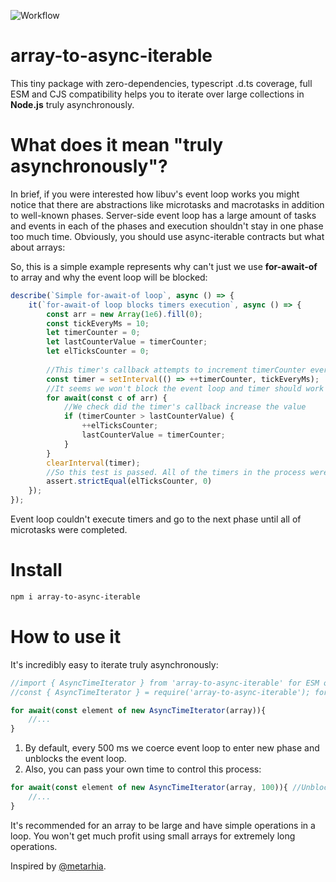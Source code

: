 ![Workflow](https://github.com/sergeyampo/array-to-async-iterable/actions/workflows/npm-publish.yml/badge.svg)

# array-to-async-iterable
This tiny package with zero-dependencies, typescript .d.ts coverage, full ESM and CJS compatibility helps you to iterate over large collections in **Node.js** truly asynchronously.

# What does it mean "truly asynchronously"?
In brief, if you were interested how libuv's event loop works you might notice that there are abstractions like microtasks and macrotasks in addition to well-known phases.
Server-side event loop has a large amount of tasks and events in each of the phases and execution shouldn't stay in one phase too much time. Obviously, you should use async-iterable contracts but what about arrays:

So, this is a simple example represents why can't just we use **for-await-of** to array and why the event loop will be blocked:
```js
describe(`Simple for-await-of loop`, async () => {
    it(`for-await-of loop blocks timers execution`, async () => {
        const arr = new Array(1e6).fill(0);
        const tickEveryMs = 10;
        let timerCounter = 0;
        let lastCounterValue = timerCounter;
        let elTicksCounter = 0;
        
        //This timer's callback attempts to increment timerCounter every 10ms. 
        const timer = setInterval(() => ++timerCounter, tickEveryMs);
        //It seems we won't block the event loop and timer should work
        for await(const c of arr) {
            //We check did the timer's callback increase the value
            if (timerCounter > lastCounterValue) {
                ++elTicksCounter;
                lastCounterValue = timerCounter;
            }
        }
        clearInterval(timer);
        //So this test is passed. All of the timers in the process were blocked during the iteration. 
        assert.strictEqual(elTicksCounter, 0)
    });
});
```
Event loop couldn't execute timers and go to the next phase until all of microtasks were completed. 

# Install
```bash
npm i array-to-async-iterable
```

# How to use it
It's incredibly easy to iterate truly asynchronously:
```js
//import { AsyncTimeIterator } from 'array-to-async-iterable' for ESM or
//const { AsyncTimeIterator } = require('array-to-async-iterable'); for CJS

for await(const element of new AsyncTimeIterator(array)){
    //...
}
```
1. By default, every 500 ms we coerce event loop to enter new phase and unblocks the event loop.
2. Also, you can pass your own time to control this process:
```js
for await(const element of new AsyncTimeIterator(array, 100)){ //Unblocks the event loop every 100ms.
    //...
}
```
It's recommended for an array to be large and have simple operations in a loop.
You won't get much profit using small arrays for extremely long operations.


Inspired by [@metarhia](https://github.com/HowProgrammingWorks).
